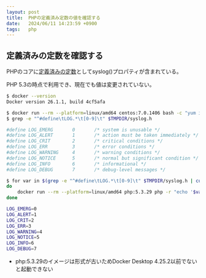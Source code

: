 ```yaml
---
layout: post
title:  PHPの定義済み定数の値を確認する
date:   2024/06/11 14:23:59 +0900
tags:   php
---
```


## 定義済みの定数を確認する

PHPのコアに[定義済みの定数](https://www.php.net/manual/ja/network.constants.php)としてsyslog()プロパティが含まれている。

PHP 5.3の時点で利用でき、現在でも値は変更されていない。

```sh
$ docker --version
Docker version 26.1.1, build 4cf5afa

$ docker run --rm --platform=linux/amd64 centos:7.0.1406 bash -c "yum install -y glibc-headers 2>/dev/null && cat /usr/include/sys/syslog.h" > $TMPDIR/syslog.h
$ grep -e "^#define\tLOG.*\t[0-9]\t" $TMPDIR/syslog.h

#define LOG_EMERG       0       /* system is unusable */
#define LOG_ALERT       1       /* action must be taken immediately */
#define LOG_CRIT        2       /* critical conditions */
#define LOG_ERR         3       /* error conditions */
#define LOG_WARNING     4       /* warning conditions */
#define LOG_NOTICE      5       /* normal but significant condition */
#define LOG_INFO        6       /* informational */
#define LOG_DEBUG       7       /* debug-level messages */

$ for var in $(grep -e "^#define\tLOG.*\t[0-9]\t" $TMPDIR/syslog.h | cut -f2)
do
    docker run --rm --platform=linux/amd64 php:5.3.29 php -r "echo '$var=' . $var . PHP_EOL;"
done

LOG_EMERG=0
LOG_ALERT=1
LOG_CRIT=2
LOG_ERR=3
LOG_WARNING=4
LOG_NOTICE=5
LOG_INFO=6
LOG_DEBUG=7
```

-   php:5.3.29のイメージは形式が古いためDocker Desktop 4.25.2以前でないと起動できない
